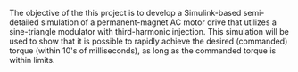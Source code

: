 The objective of the this project is to develop a Simulink-based semi-detailed simulation of
a permanent-magnet AC motor drive that utilizes a sine-triangle modulator with third-harmonic
injection. This simulation will be used to show that it is possible to rapidly achieve the desired
(commanded) torque (within 10's of milliseconds), as long as the commanded torque is within limits.

